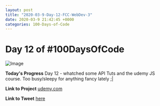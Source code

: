 ```yaml
---
layout: post
title: "2020-03-9-Day-12-FCC-WebDev-3"
date: 2020-03-9 21:42:45 +0000
categories: 100-Days-of-Code
---
```


# Day 12 of #100DaysOfCode
![Image](https://about.udemy.com/wp-content/uploads/2016/07/about-default.png)
<br/>

**Today's Progress**
Day 12 - whatched some API Tuts and the udemy JS course. Too busy/sleepy for anything fancy lately ;|
<br/>

**Link to Project**
[udemy.com](https://www.udemy.com/course/javascript-beginners-complete-tutorial/)
<br/>

**Link to Tweet**
[here](https://twitter.com/prototowb/status/1237122114441920513)


